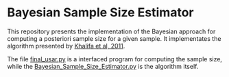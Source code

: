 # Bayesian Sample Size Estimator

This repository presents the implementation of the Bayesian approach for computing a posteriori sample size for a given sample. 
It implementates the algorithm presented by [Khalifa et al, 2011](https://doi.org/10.1016/j.jlp.2011.08.001).

The file [final_usar.py](https://github.com/iagolemos1/Bayesian_sample_size_estimator/blob/master/final_usar.py) is a interfaced program for
computing the sample size, while the [Bayesian_Sample_Size_Estimator.py](https://github.com/iagolemos1/Bayesian_sample_size_estimator/blob/master/Bayesian_Sample_Size_Estimator.py)
is the algorithm itself. 
